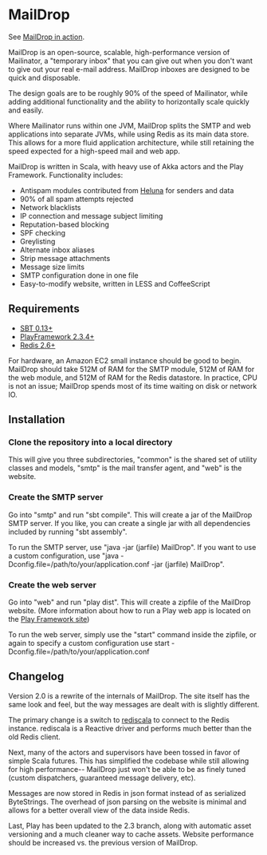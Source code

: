 MailDrop
========

See [MailDrop in action](http://maildrop.cc).

MailDrop is an open-source, scalable, high-performance version of Mailinator,
a "temporary inbox" that you can give out when you don't want to give out
your real e-mail address. MailDrop inboxes are designed to be quick and
disposable.

The design goals are to be roughly 90% of the speed of Mailinator, while
adding additional functionality and the ability to horizontally scale
quickly and easily.

Where Mailinator runs within one JVM, MailDrop splits the SMTP and web 
applications into separate JVMs, while using Redis as its main data store.
This allows for a more fluid application architecture, while still retaining
the speed expected for a high-speed mail and web app.

MailDrop is written in Scala, with heavy use of Akka actors and the Play
Framework. Functionality includes:

* Antispam modules contributed from [Heluna](https://heluna.com/) for
senders and data
* 90% of all spam attempts rejected
* Network blacklists
* IP connection and message subject limiting
* Reputation-based blocking
* SPF checking
* Greylisting
* Alternate inbox aliases
* Strip message attachments
* Message size limits
* SMTP configuration done in one file
* Easy-to-modify website, written in LESS and CoffeeScript


Requirements
------------

* [SBT 0.13+](http://www.scala-sbt.org/)
* [PlayFramework 2.3.4+](http://www.playframework.com/)
* [Redis 2.6+](http://redis.io/)

For hardware, an Amazon EC2 small instance should be good to begin.
MailDrop should take 512M of RAM for the SMTP module, 512M of RAM for
the web module, and 512M of RAM for the Redis datastore. In practice,
CPU is not an issue; MailDrop spends most of its time waiting on disk
or network IO.


Installation
------------

### Clone the repository into a local directory

This will give you three subdirectories, "common" is the shared set of utility
classes and models, "smtp" is the mail transfer agent, and "web" is the
website.

### Create the SMTP server

Go into "smtp" and run "sbt compile". This will create a jar of the MailDrop
SMTP server. If you like, you can create a single jar with all dependencies
included by running "sbt assembly".

To run the SMTP server, use "java -jar (jarfile) MailDrop". If you want to use a
custom configuration, use "java -Dconfig.file=/path/to/your/application.conf
-jar (jarfile) MailDrop".

### Create the web server

Go into "web" and run "play dist". This will create a zipfile of the MailDrop
website. (More information about how to run a Play web app is located on the
[Play Framework site](http://www.playframework.com/))

To run the web server, simply use the "start" command inside the zipfile, or
again to specify a custom configuration use start 
-Dconfig.file=/path/to/your/application.conf


Changelog
---------

Version 2.0 is a rewrite of the internals of MailDrop. The site itself has
the same look and feel, but the way messages are dealt with is slightly
different.

The primary change is a switch to
[rediscala](https://github.com/etaty/rediscala) to connect to the Redis
instance. rediscala is a Reactive driver and performs much better than
the old Redis client.

Next, many of the actors and supervisors have been tossed in favor of
simple Scala futures. This has simplified the codebase while still
allowing for high performance-- MailDrop just won't be able to be as
finely tuned (custom dispatchers, guaranteed message delivery, etc).

Messages are now stored in Redis in json format instead of as serialized
ByteStrings. The overhead of json parsing on the website is minimal and
allows for a better overall view of the data inside Redis.

Last, Play has been updated to the 2.3 branch, along with automatic
asset versioning and a much cleaner way to cache assets. Website
performance should be increased vs. the previous version of MailDrop.

